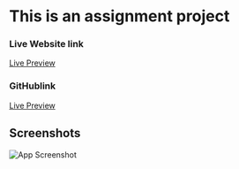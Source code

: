 # This is an assignment project

### Live Website link

[Live Preview](https://project018.netlify.app/)

### GitHublink

[Live Preview](https://github.com/sumonbarai/assignment-13)

## Screenshots

![App Screenshot](https://i.ibb.co/Bf306mL/2023-06-22-10-52.png)
